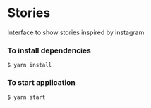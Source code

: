 
# Stories

Interface to show stories inspired by instagram

### To install dependencies
    $ yarn install
### To start application
    $ yarn start
